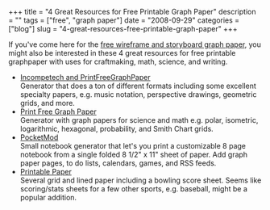 +++
title = "4 Great Resources for Free Printable  Graph Paper"
description = ""
tags = ["free", "graph paper"]
date = "2008-09-29"
categories = ["blog"]
slug = "4-great-resources-free-printable-graph-paper"
+++



<p>If you've come here for the <a href="../tools/graph-paper.html">free wireframe and storyboard graph paper</a>, you might also be interested in these 4 great resources for free printable graphpaper with uses for craftmaking, math, science, and writing.</p>
<ul>
<li><a href="http://www.incompetech.com/graphpaper/">Incompetech and PrintFreeGraphPaper</a><br />
Generator that does a ton of different formats including some excellent specialty papers, e.g. music notation, perspective drawings, geometric grids, and more.</li>
<li><a href="http://www.printfreegraphpaper.com/">Print Free Graph Paper</a><br />
Generator with graph papers for science and math e.g. polar, isometric, logarithmic, hexagonal, probability, and Smith Chart grids.</li>
<li><a href="http://www.pocketmod.com/">PocketMod</a><br />
Small notebook generator that let's you print a customizable 8 page notebook from a single folded 8 1/2" x 11" sheet of paper. Add graph paper pages, to do lists, calendars, games, and RSS feeds.</li>
<li><a target="" href="http://www.printablepaper.net/">Printable Paper</a><br />
Several grid and lined paper including a bowling score sheet. Seems like scoring/stats sheets for a few other sports, e.g. baseball, might be a popular addition.</li>
</ul>
    
  
